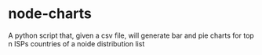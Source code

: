 # node-charts
A python script that, given a csv file, will generate bar and pie charts for top n ISPs countries of a noide distribution list
